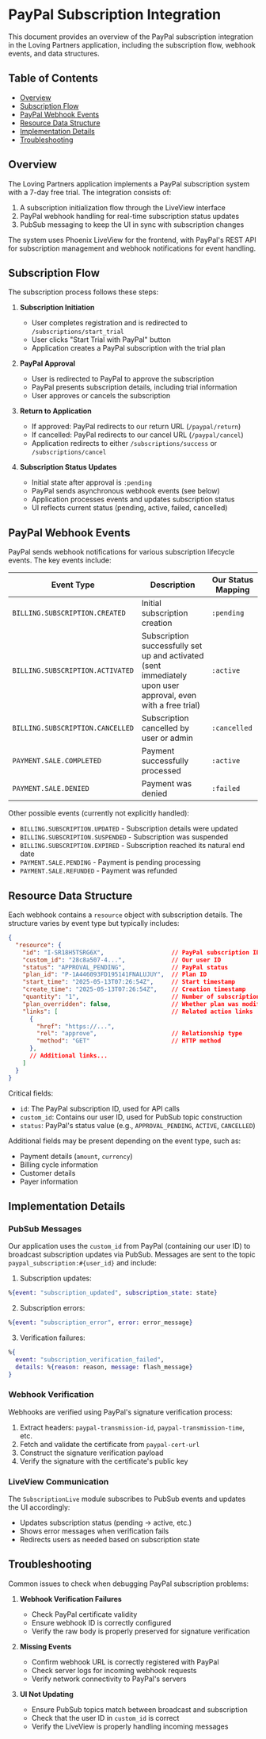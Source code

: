 # PayPal Subscription Integration

This document provides an overview of the PayPal subscription integration in the Loving Partners application, including the subscription flow, webhook events, and data structures.

## Table of Contents

- [Overview](#overview)
- [Subscription Flow](#subscription-flow)
- [PayPal Webhook Events](#paypal-webhook-events)
- [Resource Data Structure](#resource-data-structure)
- [Implementation Details](#implementation-details)
- [Troubleshooting](#troubleshooting)

## Overview

The Loving Partners application implements a PayPal subscription system with a 7-day free trial. The integration consists of:

1. A subscription initialization flow through the LiveView interface
2. PayPal webhook handling for real-time subscription status updates
3. PubSub messaging to keep the UI in sync with subscription changes

The system uses Phoenix LiveView for the frontend, with PayPal's REST API for subscription management and webhook notifications for event handling.

## Subscription Flow

The subscription process follows these steps:

1. **Subscription Initiation**
   - User completes registration and is redirected to `/subscriptions/start_trial`
   - User clicks "Start Trial with PayPal" button
   - Application creates a PayPal subscription with the trial plan

2. **PayPal Approval**
   - User is redirected to PayPal to approve the subscription
   - PayPal presents subscription details, including trial information
   - User approves or cancels the subscription

3. **Return to Application**
   - If approved: PayPal redirects to our return URL (`/paypal/return`)
   - If cancelled: PayPal redirects to our cancel URL (`/paypal/cancel`)
   - Application redirects to either `/subscriptions/success` or `/subscriptions/cancel`

4. **Subscription Status Updates**
   - Initial state after approval is `:pending`
   - PayPal sends asynchronous webhook events (see below)
   - Application processes events and updates subscription status
   - UI reflects current status (pending, active, failed, cancelled)

## PayPal Webhook Events

PayPal sends webhook notifications for various subscription lifecycle events. The key events include:

| Event Type | Description | Our Status Mapping |
|------------|-------------|-------------------|
| `BILLING.SUBSCRIPTION.CREATED` | Initial subscription creation | `:pending` |
| `BILLING.SUBSCRIPTION.ACTIVATED` | Subscription successfully set up and activated (sent immediately upon user approval, even with a free trial) | `:active` |
| `BILLING.SUBSCRIPTION.CANCELLED` | Subscription cancelled by user or admin | `:cancelled` |
| `PAYMENT.SALE.COMPLETED` | Payment successfully processed | `:active` |
| `PAYMENT.SALE.DENIED` | Payment was denied | `:failed` |

Other possible events (currently not explicitly handled):
- `BILLING.SUBSCRIPTION.UPDATED` - Subscription details were updated
- `BILLING.SUBSCRIPTION.SUSPENDED` - Subscription was suspended
- `BILLING.SUBSCRIPTION.EXPIRED` - Subscription reached its natural end date
- `PAYMENT.SALE.PENDING` - Payment is pending processing
- `PAYMENT.SALE.REFUNDED` - Payment was refunded

## Resource Data Structure

Each webhook contains a `resource` object with subscription details. The structure varies by event type but typically includes:

```json
{
  "resource": {
    "id": "I-SR18H5TSRG6X",                   // PayPal subscription ID
    "custom_id": "28c8a507-4...",             // Our user ID
    "status": "APPROVAL_PENDING",             // PayPal status
    "plan_id": "P-1A446093FD195141FNALUJUY",  // Plan ID
    "start_time": "2025-05-13T07:26:54Z",     // Start timestamp
    "create_time": "2025-05-13T07:26:54Z",    // Creation timestamp
    "quantity": "1",                          // Number of subscriptions
    "plan_overridden": false,                 // Whether plan was modified
    "links": [                                // Related action links
      {
        "href": "https://...",
        "rel": "approve",                     // Relationship type
        "method": "GET"                       // HTTP method
      },
      // Additional links...
    ]
  }
}
```

Critical fields:
- `id`: The PayPal subscription ID, used for API calls
- `custom_id`: Contains our user ID, used for PubSub topic construction
- `status`: PayPal's status value (e.g., `APPROVAL_PENDING`, `ACTIVE`, `CANCELLED`)

Additional fields may be present depending on the event type, such as:
- Payment details (`amount`, `currency`)
- Billing cycle information
- Customer details
- Payer information

## Implementation Details

### PubSub Messages

Our application uses the `custom_id` from PayPal (containing our user ID) to broadcast subscription updates via PubSub. Messages are sent to the topic `paypal_subscription:#{user_id}` and include:

1. Subscription updates:
```elixir
%{event: "subscription_updated", subscription_state: state}
```

2. Subscription errors:
```elixir
%{event: "subscription_error", error: error_message}
```

3. Verification failures:
```elixir
%{
  event: "subscription_verification_failed",
  details: %{reason: reason, message: flash_message}
}
```

### Webhook Verification

Webhooks are verified using PayPal's signature verification process:
1. Extract headers: `paypal-transmission-id`, `paypal-transmission-time`, etc.
2. Fetch and validate the certificate from `paypal-cert-url`
3. Construct the signature verification payload
4. Verify the signature with the certificate's public key

### LiveView Communication

The `SubscriptionLive` module subscribes to PubSub events and updates the UI accordingly:
- Updates subscription status (pending → active, etc.)
- Shows error messages when verification fails
- Redirects users as needed based on subscription state

## Troubleshooting

Common issues to check when debugging PayPal subscription problems:

1. **Webhook Verification Failures**
   - Check PayPal certificate validity
   - Ensure webhook ID is correctly configured
   - Verify the raw body is properly preserved for signature verification

2. **Missing Events**
   - Confirm webhook URL is correctly registered with PayPal
   - Check server logs for incoming webhook requests
   - Verify network connectivity to PayPal's servers

3. **UI Not Updating**
   - Ensure PubSub topics match between broadcast and subscription
   - Check that the user ID in `custom_id` is correct
   - Verify the LiveView is properly handling incoming messages
